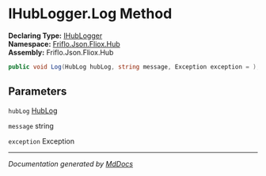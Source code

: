 ﻿<!--  
  <auto-generated>   
    The contents of this file were generated by a tool.  
    Changes to this file may be list if the file is regenerated  
  </auto-generated>   
-->

# IHubLogger.Log Method

**Declaring Type:** [IHubLogger](../index.md)  
**Namespace:** [Friflo.Json.Fliox.Hub](../../index.md)  
**Assembly:** Friflo.Json.Fliox.Hub

```csharp
public void Log(HubLog hubLog, string message, Exception exception = );
```

## Parameters

`hubLog`  [HubLog](../../HubLog/index.md)

`message`  string

`exception`  Exception

___

*Documentation generated by [MdDocs](https://github.com/ap0llo/mddocs)*
